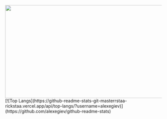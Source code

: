 <div id="header" align="center">
  <img src="https://media.giphy.com/media/qgQUggAC3Pfv687qPC/giphy.gif" width="600" height="300"/>
</div>
[![Top Langs](https://github-readme-stats-git-masterrstaa-rickstaa.vercel.app/api/top-langs/?username=alexegiev)](https://github.com/alexegiev/github-readme-stats)
